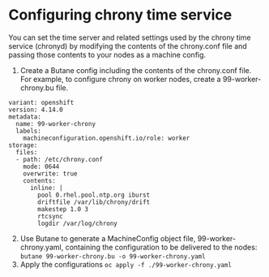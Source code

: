 # Configuring chrony time service

You can set the time server and related settings used by the chrony time service (chronyd) by modifying the contents of the chrony.conf file and passing those contents to your nodes as a machine config.

1. Create a Butane config including the contents of the chrony.conf file. For example, to configure chrony on worker nodes, create a 99-worker-chrony.bu file.
```
variant: openshift
version: 4.14.0
metadata:
  name: 99-worker-chrony 
  labels:
    machineconfiguration.openshift.io/role: worker 
storage:
  files:
  - path: /etc/chrony.conf
    mode: 0644 
    overwrite: true
    contents:
      inline: |
        pool 0.rhel.pool.ntp.org iburst 
        driftfile /var/lib/chrony/drift
        makestep 1.0 3
        rtcsync
        logdir /var/log/chrony
```
2. Use Butane to generate a MachineConfig object file, 99-worker-chrony.yaml, containing the configuration to be delivered to the nodes:
`butane 99-worker-chrony.bu -o 99-worker-chrony.yaml`
3. Apply the configurations
`oc apply -f ./99-worker-chrony.yaml`
